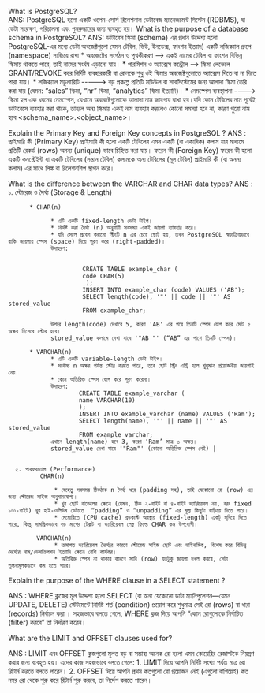 What is PostgreSQL?  
ANS: PostgreSQL হলো একটি ওপেন-সোর্স রিলেশনাল ডেটাবেজ ম্যানেজমেন্ট সিস্টেম (RDBMS), যা ডেটা সংরক্ষণ, পরিচালনা এবং পুনরুদ্ধারের জন্য ব্যবহৃত হয়।
What is the purpose of a database schema in PostgreSQL?
ANS: ডাটাবেস স্কিমা (schema) এর প্রধান উদ্দেশ্য হলো PostgreSQL-এর মধ্যে ডেটা অবজেক্টগুলো যেমন টেবিল, ভিউ, ইনডেক্স, ফাংশন ইত্যাদ) একটি লজিক্যাল গ্রুপে (namespace) সাজিয়ে রাখা
         * অবজেক্টের সংগঠন ও পৃথকীকরণ --> একই নামের টেবিল বা ফাংশন বিভিন্ন স্কিমায় থাকতে পারে, তাই নামের সংর্ঘষ এড়ানো যায়।
         * পারমিশন ও অ্যাক্সেস কন্ট্রোল --> স্কিমা লেভেলে GRANT/REVOKE করে নির্দিষ্ট ব্যবহারকারী বা রোলকে শুধু ওই স্কিমার অবজেক্টগুলোতে অ্যাক্সেস দিতে বা না দিতে পারা যায়।
         * লজিক্যাল মডুলারিটি -----> বড় প্রকল্পে প্রতিটি মডিউল বা সাবসিস্টেমের জন্য আলাদা স্কিমা তৈরি করা যায় (যেমন: “sales” স্কিমা, “hr” স্কিমা, “analytics” স্কিমা ইত্যাদি)।
         * নেমস্পেস ব্যবস্থাপনা ----> স্কিমা হল এক ধরনের নেমস্পেস, যেখানে অবজেক্টগুলোকে আলাদা নাম জায়গায় রাখা হয়।যদি কোন টেবিলের নাম পূর্বেই ডাটাবেসে ব্যবহার করা থাকে, তাহলে অন্য স্কিমায় একই নাম ব্যবহার করলেও কোনো সমস্যা হবে না, 
                                   কারণ পুরো নাম হবে <schema_name>.<object_name>।
                                   
Explain the Primary Key and Foreign Key concepts in PostgreSQL ?
ANS : প্রাইমারি কী (Primary Key)
      প্রাইমারি কী হলো একটি টেবিলের এমন একটি (বা একাধিক) কলাম যার মাধ্যমে প্রতিটি রেকর্ড (rows) অনন্য (unique) ভাবে চিহ্নিত করা যায়।
      ফরেন কী (Foreign Key)
      ফরেন কী হলো একটি কনস্ট্রেইন্ট যা একটি টেবিলের (সন্তান টেবিল) কলামকে অন্য টেবিলের (মূল টেবিল) প্রাইমারি কী (বা অনন্য কলাম) এর সাথে লিঙ্ক বা রিলেশনশিপ স্থাপন করে। 

What is the difference between the VARCHAR and CHAR data types?
ANS : 
     ১. স্টোরেজ ও দৈর্ঘ্য (Storage & Length)

          * CHAR(n)
          
                * এটি একটি fixed-length ডেটা টাইপ।
                * নির্দিষ্ট করা দৈর্ঘ্য (n) অনুযায়ী সবসময় একই জায়গা ব্যাবহার করে।
                * যদি সেলে প্রবেশ করানো স্ট্রিংটি n এর চেয়ে ছোট হয়, তখন PostgreSQL স্বয়ংক্রিয়ভাবে বাকি জায়গায় স্পেস (space) দিয়ে পূরণ করে (right-padded)।
                উদাহরণ:

                        
                         CREATE TABLE example_char (
                         code CHAR(5)
                          );
                         INSERT INTO example_char (code) VALUES ('AB');
                         SELECT length(code), '"' || code || '"' AS stored_value
                         FROM example_char;
                         
                উপরে length(code) দেখাবে 5, কারণ 'AB' এর পরে তিনটি স্পেস যোগ করে মোট ৫ অক্ষর হিসেবে স্টোর হবে।
                stored_value কলামে দেখা যাবে '"AB "' (“AB” এর পাশে তিনটি স্পেস)।

          * VARCHAR(n)
                * এটি একটি variable-length ডেটা টাইপ।
                * সর্বোচ্চ n অক্ষর পর্যন্ত স্টোর করতে পারে, তবে ছোট স্ট্রিং এন্ট্রি হলে শুধুমাত্র প্রয়োজনীয় জায়গাই নেয়।
                * কোন অতিরিক্ত স্পেস যোগ করে পূরণ করেনা।
                উদাহরণ:  
                        CREATE TABLE example_varchar (
                        name VARCHAR(10)
                        );
                        INSERT INTO example_varchar (name) VALUES ('Ram');
                        SELECT length(name), '"' || name || '"' AS stored_value
                        FROM example_varchar;
                এখানে length(name) হবে 3, কারণ ‘Ram’ মাত্র ৩ অক্ষর।
                stored_value দেখা যাবে '"Ram"' (কোনো অতিরিক্ত স্পেস নেই) |


      ২. পারফরম্যান্স (Performance)
             CHAR(n)

                 * যেহেতু সবসময় ঠিকঠাক n দৈর্ঘ্য ধরে (padding সহ), তাই যেকোনো রো (row) এর জন্য স্টোরেজ সাইজ অনুমানযোগ্য।
                 * খুব ছোট বান্ডেলের ক্ষেত্রে (যেমন, ঠিক ২-বাইট বা ৪-বাইট ভ্যারিয়েবল নয়, বরং fixed ১০০-বাইট) খুব হাই-ওলিউম ডেটাতে  “padding” ও “unpadding” এর মূল্য কিছুটা বাড়িয়ে দিতে পারে।
                 * মেমোরিতে (CPU cache) ব্রডকাস্ট অবস্থায় (fixed-length) একটু সুবিধে দিতে পারে, কিন্তু সামগ্রিকভাবে বড় মাপের টেক্সট বা ভ্যারিয়েবল লেন্থ ফিল্ডে CHAR কম উপযোগী।

            VARCHAR(n)
                 * ক্রমাগত ভ্যারিয়েবল দৈর্ঘ্যের কারণে স্টোরেজ সাইজ ছোট এবং ডাইনামিক, বিশেষ করে বিভিন্ন দৈর্ঘ্যের নাম/ডেসক্রিপশন ইত্যাদি ক্ষেত্রে বেশি কার্যকর।
                 * অতিরিক্ত স্পেস না থাকার কারণে সারি (row) যতটুকু জায়গা দখল করবে, সেটা তুলনামূলকভাবে কম হতে পারে।


 Explain the purpose of the WHERE clause in a SELECT statement ?
 
 ANS : WHERE ক্লজের মূল উদ্দেশ্য হলো SELECT (বা অন্য যেকোনো ডাটা ম্যানিপুলেশন—যেমন UPDATE, DELETE) স্টেটমেন্টে নির্দিষ্ট শর্ত (condition) প্রয়োগ করে শুধুমাত্র সেই রো (rows) বা ধারা (records) নির্বাচন করা । 
       সহজভাবে বলতে গেলে, WHERE ক্লজ দিয়ে আপনি “কোন রোগুলোকে নির্বাচিত (filter) করবে” তা নির্ধারণ করেন।


What are the LIMIT and OFFSET clauses used for?

ANS : LIMIT এবং OFFSET ক্লজগুলো মূলত বড় বা সম্ভাব্য অনেক রো হলো এমন কোয়েরির রেজাল্টকে নিয়ন্ত্রণ করার জন্য ব্যবহৃত হয়। এদের কাজ সহজভাবে বলতে গেলে:
          1. LIMIT দিয়ে আপনি নির্দিষ্ট সংখ্যা পর্যন্ত মাত্র রো রিটার্ন করতে বলতে পারেন।
          2. OFFSET দিয়ে আপনি প্রথম কতগুলো রো প্রয়োজন নেই (এগুলো বাগিয়েই) কত নম্বর রো থেকে শুরু করে রিটার্ন শুরু করবে, তা নির্দেশ করতে পারেন।


